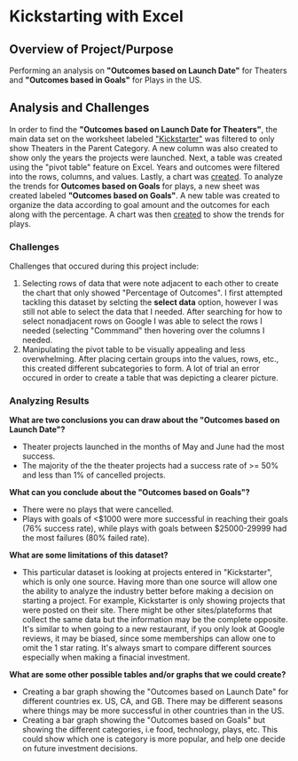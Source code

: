 # Kickstarting with Excel
## Overview of Project/Purpose
Performing an analysis on **"Outcomes based on Launch Date"** for Theaters and **"Outcomes based in Goals"** for Plays in the US.
## Analysis and Challenges 
In order to find the **"Outcomes based on Launch Date for Theaters"**, the main data set on the worksheet labeled ["Kickstarter"](https://github.com/tutran90/kickstarter-analysis/blob/main/Kickstarter_Challenge.xlsx%202.zip) was filtered to only show Theaters in the Parent Category. A new column was also created to show only the years the projects were launched. Next, a table was created using the "pivot table" feature on Excel. Years and outcomes were filtered into the rows, columns, and values. Lastly, a chart was [created](https://github.com/tutran90/kickstarter-analysis/blob/main/Theater_Outcomes_vs_Launch.png). To analyze the trends for **Outcomes based on Goals** for plays, a new sheet was created labeled **"Outcomes based on Goals"**. A new table was created to organize the data according to goal amount and the outcomes for each along with the percentage. A chart was then [created](https://github.com/tutran90/kickstarter-analysis/blob/main/Outcomes_vs_Goals.png) to show the trends for plays. 
### **Challenges**
Challenges that occured during this project include:
1. Selecting rows of data that were note adjacent to each other to create the chart that only showed "Percentage of Outcomes". I first attempted tackling this dataset by selcting the **select data** option, however I was still not able to select the data that I needed. After searching for how to select nonadjacent rows on Google I was able to select the rows I needed (selecting "Commmand" then hovering over the columns I needed.
2. Manipulating the pivot table to be visually appealing and less overwhelming. After placing certain groups into the values, rows, etc., this created different subcategories to form. A lot of trial an error occured in order to create a table that was depicting a clearer picture. 
### **Analyzing Results**
**What are two conclusions you can draw about the "Outcomes based on Launch Date"?**

- Theater projects launched in the months of May and June had the most success. 
- The majority of the the theater projects had a success rate of >= 50% and less than 1% of cancelled projects. 

**What can you conclude about the "Outcomes based on Goals"?**

- There were no plays that were cancelled. 
- Plays with goals of <$1000 were more successful in reaching their goals (76% success rate), while plays with goals between $25000-29999 had the most failures (80% failed rate).

**What are some limitations of this dataset?**

- This particular dataset is looking at projects entered in "Kickstarter", which is only one source. Having more than one source will allow one the ability to analyze the industry better before making a decision on starting a project. For example, Kickstarter is only showing projects that were posted on their site. There might be other sites/plateforms that collect the same data but the information may be the complete opposite. It's similar to when going to a new restaurant, if you only look at Google reviews, it may be biased, since some memberships can allow one to omit the 1 star rating. It's always smart to compare different sources especially when making a finacial investment. 

**What are some other possible tables and/or graphs that we could create?**

- Creating a bar graph showing the "Outcomes based on Launch Date" for different countries ex. US, CA, and GB. There may be different seasons where things may be more successful in other countries than in the US. 
- Creating a bar graph showing the "Outcomes based on Goals" but showing the different categories, i.e food, technology, plays, etc. This could show which one is category is more popular, and help one decide on future investment decisions. 
